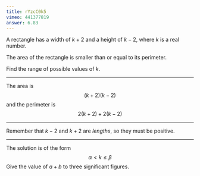 ```yaml
---
title: rYzcC0k5
vimeo: 441377819
answer: 6.83
---
```


A rectangle has a width of $k + 2$ and a height of $k - 2,$ where $k$ is a real number.

The area of the rectangle is smaller than or equal to its perimeter.

Find the range of possible values of $k.$

---

The area is
$$
(k+2)(k-2)
$$
and the perimeter is
$$
2(k+2) + 2(k-2)
$$

---

Remember that $k-2$ and $k+2$ are *lengths*, so they must be positive.

---

The solution is of the form
$$
\alpha < k \leq \beta
$$
Give the value of $a+b$ to three significant figures.
